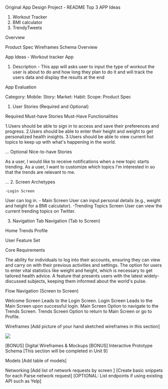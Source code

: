 Original App Design Project - README
Top 3 APP Ideas

1. Workout Tracker
2. BMI calculator
3. TrendyTweets


Overview

Product Spec
Wireframes
Schema
Overview

App Ideas  - Workout tracker App
1. Description - This  app will asks user to input the type of workout the user is about to do and how long they plan to do it and will track the users data and display the results at the end 

App Evaluation

Category:
Mobile:
Story:
Market:
Habit:
Scope:
Product Spec
1. User Stories (Required and Optional)


Required Must-have Stories
Must-Have Functionalities

1.Users should be able to sign in to access and save their preferences and progress.
2.Users should be able to enter their height and weight to get personalized health insights.
3.Users should be able to view current hot topics to keep up with what's happening in the world.


...
Optional Nice-to-have Stories

As a user, I would like to receive notifications when a new topic starts trending.
As a user, I want to customize which topics I'm interested in so that the trends are relevant to me.

...
2. Screen Archetypes

    -Login Screen
User can log in.
    -  Main Screen
User can input personal details (e.g., weight and height for a BMI calculator).
    -Trending Topics Screen
User can view the current trending topics on Twitter.




3. Navigation
Tab Navigation (Tab to Screen)

Home
Trends
Profile

User Feature Set

Core Requirements

The ability for individuals to log into their accounts, ensuring they can view and carry on with their previous activities and settings.
The option for users to enter vital statistics like weight and height, which is necessary to get tailored health advice.
A feature that presents users with the latest widely-discussed subjects, keeping them informed about the world's pulse.



Flow Navigation (Screen to Screen)

Welcome Screen
    Leads to the Login Screen.
Login Screen
    Leads to the Main Screen upon successful login.
Main Screen
    Option to navigate to the Trends Screen.
Trends Screen
    Option to return to Main Screen or go to Profile.


Wireframes
[Add picture of your hand sketched wireframes in this section] 

<div>
    <a href="https://www.loom.com/share/8bcfca6490ad48beb46d4c979f59ebeb">
    </a>
    <a href="https://www.loom.com/share/8bcfca6490ad48beb46d4c979f59ebeb">
      <img style="max-width:300px;" src="null">
    </a>
  </div>



[BONUS] Digital Wireframes & Mockups
[BONUS] Interactive Prototype
Schema
[This section will be completed in Unit 9]

Models
[Add table of models]

Networking
[Add list of network requests by screen ]
[Create basic snippets for each Parse network request]
[OPTIONAL: List endpoints if using existing API such as Yelp]
